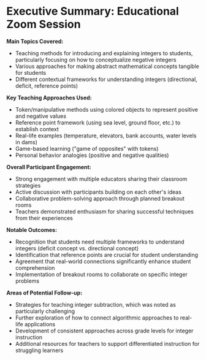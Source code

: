 # Executive Summary: Educational Zoom Session

**Main Topics Covered:**
- Teaching methods for introducing and explaining integers to students, particularly focusing on how to conceptualize negative integers
- Various approaches for making abstract mathematical concepts tangible for students
- Different contextual frameworks for understanding integers (directional, deficit, reference points)

**Key Teaching Approaches Used:**
- Token/manipulative methods using colored objects to represent positive and negative values
- Reference point framework (using sea level, ground floor, etc.) to establish context
- Real-life examples (temperature, elevators, bank accounts, water levels in dams)
- Game-based learning ("game of opposites" with tokens)
- Personal behavior analogies (positive and negative qualities)

**Overall Participant Engagement:**
- Strong engagement with multiple educators sharing their classroom strategies
- Active discussion with participants building on each other's ideas
- Collaborative problem-solving approach through planned breakout rooms
- Teachers demonstrated enthusiasm for sharing successful techniques from their experiences

**Notable Outcomes:**
- Recognition that students need multiple frameworks to understand integers (deficit concept vs. directional concept)
- Identification that reference points are crucial for student understanding
- Agreement that real-world connections significantly enhance student comprehension
- Implementation of breakout rooms to collaborate on specific integer problems

**Areas of Potential Follow-up:**
- Strategies for teaching integer subtraction, which was noted as particularly challenging
- Further exploration of how to connect algorithmic approaches to real-life applications
- Development of consistent approaches across grade levels for integer instruction
- Additional resources for teachers to support differentiated instruction for struggling learners